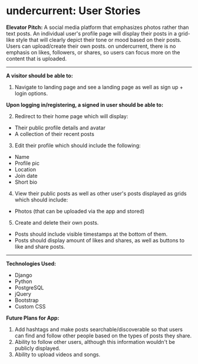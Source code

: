 # undercurrent: User Stories

**Elevator Pitch:** A social media platform that emphasizes photos rather than text posts. An individual user's profile page will display their posts in a grid-like style that will clearly depict their tone or mood based on their posts. Users can upload/create their own posts. on undercurrent, there is no emphasis on likes, followers, or shares, so users can focus more on the content that is uploaded.

---

**A visitor should be able to:**

1. Navigate to landing page and see a landing page as well as sign up + login options.

**Upon logging in/registering, a signed in user should be able to:**

2. Redirect to their home page which will display:

- Their public profile details and avatar
- A collection of their recent posts

3. Edit their profile which should include the following:

- Name
- Profile pic
- Location
- Join date
- Short bio

4. View their public posts as well as other user's posts displayed as grids which should include:

- Photos (that can be uploaded via the app and stored)

5. Create and delete their own posts.

- Posts should include visible timestamps at the bottom of them.
- Posts should display amount of likes and shares, as well as buttons to like and share posts.

---

**Technologies Used:**
- Django
- Python
- PostgreSQL
- jQuery
- Bootstrap
- Custom CSS

**Future Plans for App:**

1. Add hashtags and make posts searchable/discoverable so that users can find and follow other people based on the types of posts they share.
2. Ability to follow other users, although this information wouldn't be publicly displayed.
3. Ability to upload videos and songs.